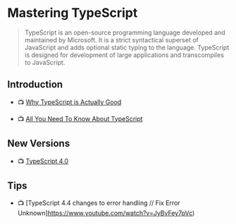 # Mastering TypeScript

> TypeScript is an open-source programming language developed and maintained by Microsoft. It is a strict syntactical superset of JavaScript and adds optional static typing to the language. TypeScript is designed for development of large applications and transcompiles to JavaScript.

## Introduction

- 📺 [Why TypeScript is Actually Good](https://www.youtube.com/watch?v=Ptrhz2zW--o)

- 📺 [All You Need To Know About TypeScript](https://www.youtube.com/watch?v=eCZhz0JCVx0)

## New Versions

- 📺 [TypeScript 4.0](https://www.youtube.com/watch?v=bAB_nNf8-a0)

## Tips

- 📺 [TypeScript 4.4 changes to error handling // Fix Error Unknown]https://www.youtube.com/watch?v=JyBvFey7pVc)
